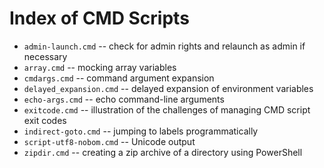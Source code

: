 Index of CMD Scripts
====================================================================================================

- `admin-launch.cmd` -- check for admin rights and relaunch as admin if necessary
- `array.cmd` -- mocking array variables
- `cmdargs.cmd` -- command argument expansion
- `delayed_expansion.cmd` -- delayed expansion of environment variables
- `echo-args.cmd` -- echo command-line arguments
- `exitcode.cmd` -- illustration of the challenges of managing CMD script exit codes
- `indirect-goto.cmd` -- jumping to labels programmatically
- `script-utf8-nobom.cmd` -- Unicode output
- `zipdir.cmd` -- creating a zip archive of a directory using PowerShell
